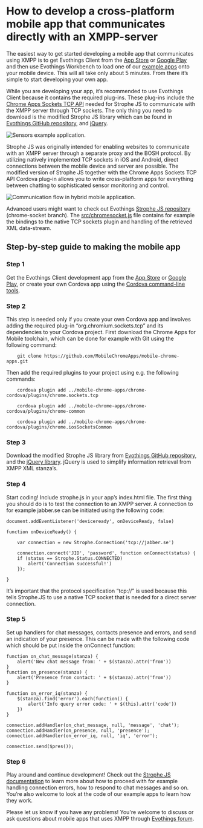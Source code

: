 # How to develop a cross-platform mobile app that communicates directly with an XMPP-server

The easiest way to get started developing a mobile app that communicates using XMPP is to get Evothings Client from the [App Store](https://itunes.apple.com/app/evothings-client/id848974292?mt=8) or [Google Play](https://play.google.com/store/apps/details?id=com.evothings.evothingsclient&hl=en) and then use Evothings Workbench to load one of our [example apps](https://github.com/evothings/xmpp-hybrid-app-examples) onto your mobile device. This will all take only about 5 minutes. From there it’s simple to start developing your own app.

While you are developing your app, it’s recommended to use Evothings Client because it contains the required plug-ins. These plug-ins include the [Chrome Apps Sockets TCP API](https://github.com/MobileChromeApps/mobile-chrome-apps/tree/master/chrome-cordova/plugins/chrome.sockets.tcp) needed for Strophe JS to communicate with the XMPP server through TCP sockets. The only thing you need to download is the modified Strophe JS library which can be found in [Evothings GitHub repository](https://github.com/Sionarch/xmpp-hybrid-app-examples/blob/master/basic/strophe.js), and [jQuery](http://jquery.com/download/).

![Sensors example application.](sensors-example-app.jpg)

Strophe JS was originally intended for enabling websites to communicate with an XMPP server through a separate proxy and the BOSH protocol. By utilizing natively implemented TCP sockets in iOS and Android, direct connections between the mobile device and server are possible. The modified version of Strophe JS together with the Chrome Apps Sockets TCP API Cordova plug-in allows you to write cross-platform apps for everything between chatting to sophisticated sensor monitoring and control.

![Communication flow in hybrid mobile application.](hybrid-app-xmpp-communication.jpg)

Advanced users might want to check out Evothings [Strophe JS repository](https://github.com/evothings/strophejs/tree/chrome-socket) (chrome-socket branch). The [src/chromesocket.js](https://github.com/evothings/strophejs/blob/chrome-socket/src/chromesocket.js) file contains for example the bindings to the native TCP sockets plugin and handling of the retrieved XML data-stream.

## Step-by-step guide to making the mobile app

### Step 1
Get the Evothings Client development app from the [App Store](https://itunes.apple.com/app/evothings-client/id848974292?mt=8) or [Google Play](https://play.google.com/store/apps/details?id=com.evothings.evothingsclient&hl=en), or create your own Cordova app using the [Cordova command-line tools](https://github.com/apache/cordova-cli).

### Step 2
This step is needed only if you create your own Cordova app and involves adding the required plug-in “org.chromium.sockets.tcp” and its dependencies to your Cordova project. First download the Chrome Apps for Mobile toolchain, which can be done for example with Git using the following command:

		git clone https://github.com/MobileChromeApps/mobile-chrome-apps.git

Then add the required plugins to your project using e.g. the following commands:

		cordova plugin add ../mobile-chrome-apps/chrome-cordova/plugins/chrome.sockets.tcp
		
		cordova plugin add ../mobile-chrome-apps/chrome-cordova/plugins/chrome-common
		
		cordova plugin add ../mobile-chrome-apps/chrome-cordova/plugins/chrome.iosSocketsCommon

### Step 3
Download the modified Strophe JS library from [Evothings GitHub repository](https://github.com/Sionarch/xmpp-hybrid-app-examples/blob/master/basic/strophe.js), and the [jQuery library](http://jquery.com/download/). jQuery is used to simplify information retrieval from XMPP XML stanza’s.

### Step 4
Start coding! Include strophe.js in your app’s index.html file. The first thing you should do is to test the connection to an XMPP server. A connection to for example jabber.se can be initiated using the following code:

	document.addEventListener('deviceready', onDeviceReady, false)
	
	function onDeviceReady() {
	
		var connection = new Strophe.Connection('tcp://jabber.se')
	
		connection.connect('JID', 'password', function onConnect(status) {
		if (status == Strophe.Status.CONNECTED)
			alert('Connection successful!')
		});

	}

It’s important that the protocol specification “tcp://” is used because this tells Strophe.JS to use a native TCP socket that is needed for a direct server connection.

### Step 5
Set up handlers for chat messages, contacts presence and errors, and send an indication of your presence. This can be made with the following code which should be put inside the onConnect function:

	function on_chat_message(stanza) {
		alert('New chat message from: ' + $(stanza).attr('from'))
	}
	function on_presence(stanza) {
		alert('Presence from contact: ' + $(stanza).attr('from'))
	}

	function on_error_iq(stanza) {
		$(stanza).find('error').each(function() {
			alert('Info query error code: ' + $(this).attr('code'))
		})
	}

	connection.addHandler(on_chat_message, null, 'message', 'chat');
	connection.addHandler(on_presence, null, 'presence');
	connection.addHandler(on_error_iq, null, 'iq', 'error');

	connection.send($pres());

### Step 6
Play around and continue development! Check out the [Strophe JS documentation](http://strophe.im/strophejs/doc/1.1.3/files/strophe-js.html) to learn more about how to proceed with for example handling connection errors, how to respond to chat messages and so on. You’re also welcome to look at the code of our example apps to learn how they work.

Please let us know if you have any problems! You're welcome to discuss or ask questions about mobile apps that uses XMPP through [Evothings forum](http://evothings.com/forum/).
